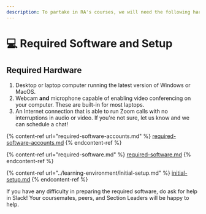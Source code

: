 ```yaml
---
description: To partake in RA's courses, we will need the following hardware and software.
---
```


# 💻 Required Software and Setup

## Required Hardware

1. Desktop or laptop computer running the latest version of Windows or MacOS.
2. Webcam **and** microphone capable of enabling video conferencing on your computer. These are built-in for most laptops.
3. An Internet connection that is able to run Zoom calls with no interruptions in audio or video. If you're not sure, let us know and we can schedule a chat!

{% content-ref url="required-software-accounts.md" %}
[required-software-accounts.md](required-software-accounts.md)
{% endcontent-ref %}

{% content-ref url="required-software.md" %}
[required-software.md](required-software.md)
{% endcontent-ref %}

{% content-ref url="../learning-environment/initial-setup.md" %}
[initial-setup.md](../learning-environment/initial-setup.md)
{% endcontent-ref %}

If you have any difficulty in preparing the required software, do ask for help in Slack! Your coursemates, peers, and Section Leaders will be happy to help.
